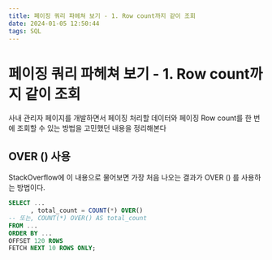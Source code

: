 ```yaml
---
title: 페이징 쿼리 파헤쳐 보기 - 1. Row count까지 같이 조회
date: 2024-01-05 12:50:44
tags: SQL
---
```


# 페이징 쿼리 파헤쳐 보기 - 1. Row count까지 같이 조회

사내 관리자 페이지를 개발하면서 페이징 처리할 데이터와 페이징 Row count를 한 번에 조회할 수 있는 방법을 고민했던 내용을 정리해본다

## OVER () 사용
StackOverflow에 이 내용으로 물어보면 가장 처음 나오는 결과가 OVER () 를 사용하는 방법이다.

```sql
SELECT ...
      , total_count = COUNT(*) OVER()
-- 또는, COUNT(*) OVER() AS total_count
FROM ...
ORDER BY ...
OFFSET 120 ROWS
FETCH NEXT 10 ROWS ONLY;
```
